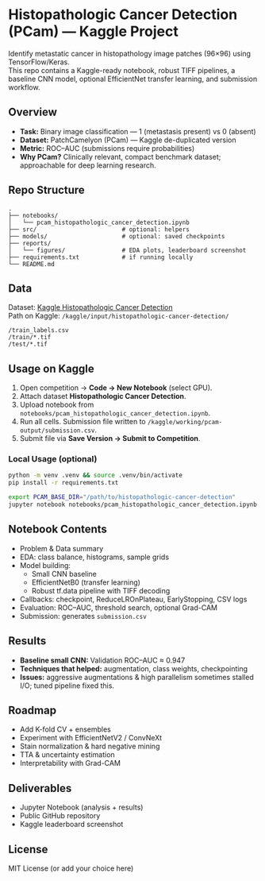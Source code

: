 # Histopathologic Cancer Detection (PCam) — Kaggle Project

Identify metastatic cancer in histopathology image patches (96×96) using TensorFlow/Keras.  
This repo contains a Kaggle-ready notebook, robust TIFF pipelines, a baseline CNN model, optional EfficientNet transfer learning, and submission workflow.

## Overview
- **Task:** Binary image classification — 1 (metastasis present) vs 0 (absent)
- **Dataset:** PatchCamelyon (PCam) — Kaggle de-duplicated version
- **Metric:** ROC–AUC (submissions require probabilities)
- **Why PCam?** Clinically relevant, compact benchmark dataset; approachable for deep learning research.

## Repo Structure
```
.
├── notebooks/
│   └── pcam_histopathologic_cancer_detection.ipynb
├── src/                        # optional: helpers
├── models/                     # optional: saved checkpoints
├── reports/
│   └── figures/                # EDA plots, leaderboard screenshot
├── requirements.txt            # if running locally
└── README.md
```

## Data
Dataset: [Kaggle Histopathologic Cancer Detection](https://www.kaggle.com/competitions/histopathologic-cancer-detection)  
Path on Kaggle: `/kaggle/input/histopathologic-cancer-detection/`
```
/train_labels.csv
/train/*.tif
/test/*.tif
```

## Usage on Kaggle
1. Open competition → **Code → New Notebook** (select GPU).
2. Attach dataset **Histopathologic Cancer Detection**.
3. Upload notebook from `notebooks/pcam_histopathologic_cancer_detection.ipynb`.
4. Run all cells. Submission file written to `/kaggle/working/pcam-output/submission.csv`.
5. Submit file via **Save Version → Submit to Competition**.

### Local Usage (optional)
```bash
python -m venv .venv && source .venv/bin/activate
pip install -r requirements.txt

export PCAM_BASE_DIR="/path/to/histopathologic-cancer-detection"
jupyter notebook notebooks/pcam_histopathologic_cancer_detection.ipynb
```

## Notebook Contents
- Problem & Data summary
- EDA: class balance, histograms, sample grids
- Model building:
  - Small CNN baseline
  - EfficientNetB0 (transfer learning)
  - Robust tf.data pipeline with TIFF decoding
- Callbacks: checkpoint, ReduceLROnPlateau, EarlyStopping, CSV logs
- Evaluation: ROC–AUC, threshold search, optional Grad-CAM
- Submission: generates `submission.csv`

## Results
- **Baseline small CNN:** Validation ROC–AUC ≈ 0.947
- **Techniques that helped:** augmentation, class weights, checkpointing
- **Issues:** aggressive augmentations & high parallelism sometimes stalled I/O; tuned pipeline fixed this.

## Roadmap
- Add K-fold CV + ensembles
- Experiment with EfficientNetV2 / ConvNeXt
- Stain normalization & hard negative mining
- TTA & uncertainty estimation
- Interpretability with Grad-CAM

## Deliverables
- Jupyter Notebook (analysis + results)
- Public GitHub repository
- Kaggle leaderboard screenshot

## License
MIT License (or add your choice here)
